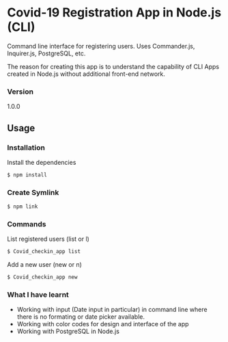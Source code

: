 # Covid-19 Registration App in Node.js (CLI)

Command line interface for registering users. Uses Commander.js, Inquirer.js, PostgreSQL, etc.

The reason for creating this app is to understand the capability of CLI Apps created in Node.js without additional front-end network.

### Version
1.0.0

## Usage

### Installation

Install the dependencies

```sh
$ npm install
```

### Create Symlink

```sh
$ npm link
```

### Commands

List registered users (list or l)
```sh
$ Covid_checkin_app list
```

Add a new user (new or n)
```sh
$ Covid_checkin_app new
```

### What I have learnt

* Working with input (Date input in particular) in command line where there is no formating or date picker available.
* Working with color codes for design and interface of the app
* Working with PostgreSQL in Node.js